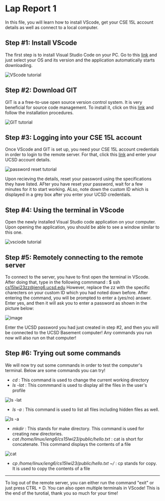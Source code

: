 # Lap Report 1

In this file, you will learn how to install VScode, get your CSE 15L account details as well as connect to a local computer. 

## Step #1: Install VScode
The first step is to install Visual Studio Code on your PC. Go to this [link](https://code.visualstudio.com/download) and just select your OS and its version and the application automatically starts downloading.

![VScode tutorial](https://user-images.githubusercontent.com/116845419/212206740-73c63b0f-d69c-4df8-9b42-0369de90765c.png)

 

## Step #2: Download GIT
GIT is a a free-to-use open source version control system. It is very beneficial for source code management. To install it, click on this [link](https://gitforwindows.org/) and follow the installation procedures. 

![GIT tutorial](https://user-images.githubusercontent.com/116845419/212206847-723c7e73-e3d5-436c-99f0-0c32acfe4cdc.png)

## Step #3: Logging into your CSE 15L account
Once VScode and GIT is set up, you need your CSE 15L account credentials in order to login to the remote server. For that, click this [link](https://sdacs.ucsd.edu/~icc/index.php) and enter your UCSD account details. 

![password reset tutorial](https://user-images.githubusercontent.com/116845419/212208184-52535399-9d3f-480e-85c4-3048248901bd.png)

Upon recieving the details, reset your password using the specifications they have listed. AFter you have reset your password, wait for a few minutes for it to start working. ALso, note down the custom ID which is displayed in a grey box after you enter your UCSD credentials.


## Step #4: Using the terminal in VScode
Open the newly installed Visual Studio code application on your computer. Upon opening the application, you should be able to see a window similar to this one.

![vsciode tutorial](https://user-images.githubusercontent.com/116845419/212236950-ac57405e-fab2-4409-be42-dfdbf0b7e4b4.jpg)


## Step #5: Remotely connecting to the remote server

To connect to the server, you have to first open the terminal in VScode. After doing that, type in the following commmand : $ ssh cs15lwi23zz@ieng6.ucsd.edu
However, replace the zz with the specific charecters on your custom ID which you had noted down before. After entering the command, you will be prompted to enter a (yes/no) answer. Enter yes, and then it will ask you to enter a password as shown in the picture below:


![image](https://user-images.githubusercontent.com/116845419/212237985-2eecf5fb-4486-4e12-877c-36847574688d.png)



Enter the UCSD password you had just created in step #2, and then you will be connected to the UCSD Basement computer! Any commands you run now will also run on that computer! 

## Step #6: Trying out some commands
We will now try out some commands in order to test the computer's terminal. Below are some commands you can try!
* _cd_ : This command is used to change the current working directory
* _ls -lat_ : This commmand is used to display all the files in the user's profile

![ls -lat](https://user-images.githubusercontent.com/116845419/214956303-f9e4874f-c0f2-4ce3-9416-d90695c62ad3.png)

* _ls -a_ : This command is used to list all files including hidden files as well.

![ls -a](https://user-images.githubusercontent.com/116845419/214956270-b5e64ede-9b93-4382-bfb9-9937e573dadb.png)

* _mkdir_ : This stands for make directory. This command is used for creating new directories.
* _cat /home/linux/ieng6/cs15lwi23/public/hello.txt_ : cat is short for concatenate. This command displays the contents of a file

 ![cat](https://user-images.githubusercontent.com/116845419/214956321-847ab68d-170e-4f7e-8c34-b7431ff0696d.png)
 
* _cp /home/linux/ieng6/cs15lwi23/public/hello.txt ~/_ : cp stands for copy. It is used to copy the contents of a file

---
To log out of the remote server, you can either run the command "exit" or just press CTRL + D. You can also open multiple terminals in VScode! This is the end of the turotial, thank you so much for your time!

